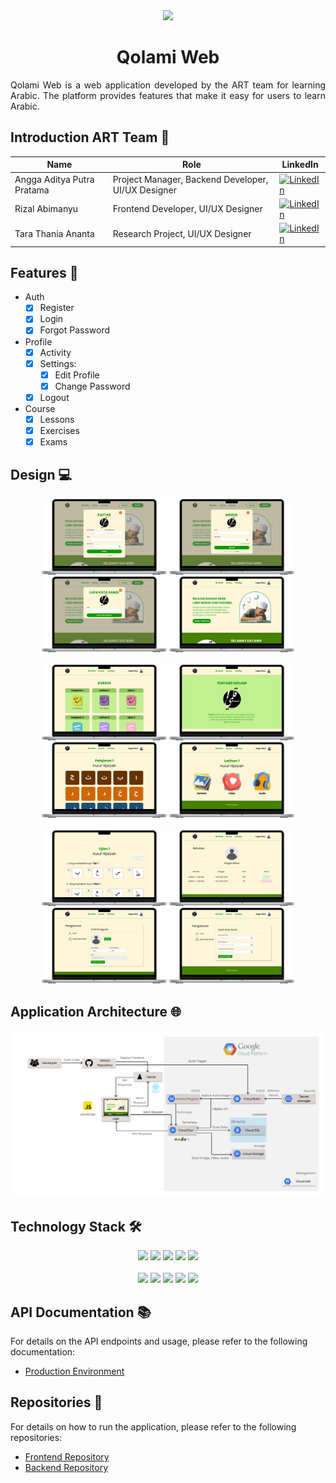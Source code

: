 <div>
	<div align="center">
		<img src="https://avatars.githubusercontent.com/u/163505295?s=400&u=606b2b690ebeae71912f9f84d5d8e347389b8b5e&v=4" width="200px">
	</div>
	<h1 align="center">Qolami Web</h1>
	<p align="justify">Qolami Web is a web application developed by the ART team for learning Arabic. The platform provides features that make it easy for users to learn Arabic.</p>
</div>

## Introduction ART Team 👋
| Name | Role | LinkedIn |
| --- | --- | --- |
| Angga Aditya Putra Pratama | Project Manager, Backend Developer, UI/UX Designer | [![LinkedIn](https://img.shields.io/badge/LinkedIn-0077B5?style=for-the-badge&logo=linkedin&logoColor=white)](https://www.linkedin.com/in/adityalevine/) |
| Rizal Abimanyu | Frontend Developer, UI/UX Designer | [![LinkedIn](https://img.shields.io/badge/LinkedIn-0077B5?style=for-the-badge&logo=linkedin&logoColor=white)](https://www.linkedin.com/in/rizalabimanyu202/) |
| Tara Thania Ananta | Research Project, UI/UX Designer | [![LinkedIn](https://img.shields.io/badge/LinkedIn-0077B5?style=for-the-badge&logo=linkedin&logoColor=white)](https://www.linkedin.com/in/tara-thania-ananta/) |

## Features 🚀
* Auth
  - [x] Register
  - [x] Login
  - [x] Forgot Password
* Profile
  - [x] Activity
  - [x] Settings:
    - [x] Edit Profile
    - [x] Change Password
  - [x] Logout
* Course
  - [x] Lessons
  - [x] Exercises
  - [x] Exams
        
## Design 💻
<div align="center">
	<img src="/design/register.png" width="200px">
	<img src="/design/login.png" width="200px">
	<img src="/design/forgot-password.png" width="200px">
	<img src="/design/home.png" width="200px">
	<br><br>
	<img src="/design/course.png" width="200px">
	<img src="/design/about.png" width="200px">
	<img src="/design/lessons.png" width="200px">
	<img src="/design/exercises.png" width="200px">
	<br><br>
	<img src="/design/exams.png" width="200px">
	<img src="/design/activity.png" width="200px">
	<img src="/design/edit-profile.png" width="200px">
	<img src="/design/change-password.png" width="200px">
</div>

## Application Architecture 🌐
<div align="center">
	<img src="/application-architecture/application-architecture.png">
</div>

## Technology Stack 🛠️
<div align="center">
	<code><img src="https://www.svgrepo.com/show/349419/javascript.svg" height="50"></code>
	<code><img src="https://www.svgrepo.com/show/354259/react.svg" height="50"></code>
	<code><img src="https://www.svgrepo.com/show/374118/tailwind.svg" height="50"></code>
 	<code><img src="https://www.svgrepo.com/show/354119/nodejs-icon.svg" height="50"></code>
	<code><img src="https://www.svgrepo.com/show/330398/express.svg" height="50"></code>
	<br><br>
 	<code><img src="https://www.svgrepo.com/show/373776/light-prisma.svg" height="50"></code>
	<code><img src="https://www.svgrepo.com/show/303251/mysql-logo.svg" height="50"></code>
	<code><img src="https://www.svgrepo.com/show/378475/vercel-fill.svg" height="50"></code>
	<code><img src="https://www.svgrepo.com/show/452192/docker.svg" height="50"></code>
	<code><img src="https://www.svgrepo.com/show/353805/google-cloud.svg" height="50"></code>
</div>

## API Documentation 📚
For details on the API endpoints and usage, please refer to the following documentation:
* [Production Environment](https://documenter.getpostman.com/view/29897876/2sA3dsnESG)

## Repositories 📁
For details on how to run the application, please refer to the following repositories:
* [Frontend Repository](https://github.com/Qolami-Web-YARSI/qolami-web)
* [Backend Repository](https://github.com/Qolami-Web-YARSI/qolami-api)
